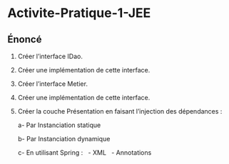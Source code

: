 # Activite-Pratique-1-JEE

## Énoncé

1. Créer l’interface IDao. 

2. Créer une implémentation de cette interface. 

3. Créer l’interface Metier. 

4. Créer une implémentation de cette interface. 

5. Créer la couche Présentation en faisant l’injection des dépendances :

	a- Par Instanciation statique 

	b- Par Instanciation dynamique 

	c- En utilisant Spring : 
  &nbsp; - XML 
  &nbsp; - Annotations 
